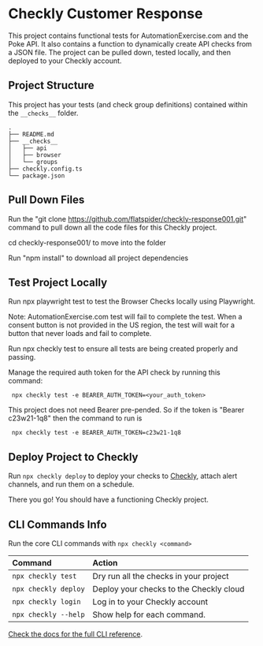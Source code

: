 # Checkly Customer Response

This project contains functional tests for AutomationExercise.com and the Poke API. It also contains a function to dynamically create API checks from a JSON file. The project can be pulled down, tested locally, and then deployed to your Checkly account.

## Project Structure

This project has your tests (and check group definitions) contained within the `__checks__` folder.

```
.
├── README.md
├── __checks__
│   ├── api
│   ├── browser
│   └── groups
├── checkly.config.ts
└── package.json
```

## Pull Down Files

Run the "git clone https://github.com/flatspider/checkly-response001.git" command to pull down all the code files for this Checkly project.

cd checkly-response001/ to move into the folder

Run "npm install" to download all project dependencies

## Test Project Locally

Run npx playwright test to test the Browser Checks locally using Playwright.

Note: AutomationExercise.com test will fail to complete the test. When a consent button is not provided in the US region, the test will wait for a button that never loads and fail to complete.

Run npx checkly test to ensure all tests are being created properly and passing.

Manage the required auth token for the API check by running this command:

```
 npx checkly test -e BEARER_AUTH_TOKEN=<your_auth_token>

```

This project does not need Bearer pre-pended. So if the token is "Bearer c23w21-1q8" then the command to run is

```
 npx checkly test -e BEARER_AUTH_TOKEN=c23w21-1q8

```

## Deploy Project to Checkly

Run `npx checkly deploy` to deploy your checks to [Checkly](https://www.app.checklyhq.com), attach alert channels, and run them on a schedule.

There you go! You should have a functioning Checkly project.

## CLI Commands Info

Run the core CLI commands with `npx checkly <command>`

| Command              | Action                                  |
| :------------------- | :-------------------------------------- |
| `npx checkly test`   | Dry run all the checks in your project  |
| `npx checkly deploy` | Deploy your checks to the Checkly cloud |
| `npx checkly login`  | Log in to your Checkly account          |
| `npx checkly --help` | Show help for each command.             |

[Check the docs for the full CLI reference](https://www.checklyhq.com/docs/cli/command-line-reference/).

